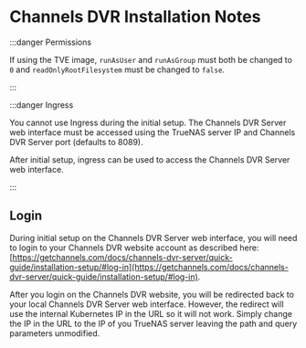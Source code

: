 # Channels DVR Installation Notes

:::danger Permissions

If using the TVE image, `runAsUser` and `runAsGroup` must both be changed to `0` and `readOnlyRootFilesystem` must be changed to `false`.

:::

:::danger Ingress

You cannot use Ingress during the initial setup. The Channels DVR Server web interface must be accessed using the TrueNAS server IP and Channels DVR Server port (defaults to 8089).

After initial setup, ingress can be used to access the Channels DVR Server web interface.

:::

## Login

During initial setup on the Channels DVR Server web interface, you will need to login to your Channels DVR website account as described here: [https://getchannels.com/docs/channels-dvr-server/quick-guide/installation-setup/#log-in](https://getchannels.com/docs/channels-dvr-server/quick-guide/installation-setup/#log-in).

After you login on the Channels DVR website, you will be redirected back to your local Channels DVR Server web interface. However, the redirect will use the internal Kubernetes IP in the URL so it will not work. Simply change the IP in the URL to the IP of you TrueNAS server leaving the path and query parameters unmodified.
